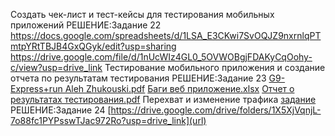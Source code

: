 Создать чек-лист и тест-кейсы для тестирования мобильных приложений
РЕШЕНИЕ:Задание 22 https://docs.google.com/spreadsheets/d/1LSA_E3CKwi7SvOQJZ9nxrnlqPTmtpYRtTBJB4GxQGyk/edit?usp=sharing
https://drive.google.com/file/d/1nUcWIz4GL0_5OVWOBgjFDAKyCqOohy-c/view?usp=drive_link
Тестирование мобильного приложения и создание отчета по результатам тестирования 
РЕШЕНИЕ:Задание 23 [G9-Express+run Aleh Zhukouski.pdf](https://github.com/user-attachments/files/18629514/G9-Express%2Brun.Aleh.Zhukouski.pdf) [Баги веб приложение.xlsx](https://github.com/user-attachments/files/18629515/default.xlsx)
[Отчет о результатах тестирования.pdf](https://github.com/user-attachments/files/18631628/default.pdf)
Перехват и изменение трафика [задание](https://docs.google.com/document/d/12T7i_gbr_rViY8cmWmQ8Nud1ocOGsQFuAAGRC5ZWu0c/edit?usp=sharing)
РЕШЕНИЕ:Задание 24 [https://drive.google.com/drive/folders/1X5XjVqnjL-7o88fc1PYPsswTJac972Ro?usp=drive_link](url)

